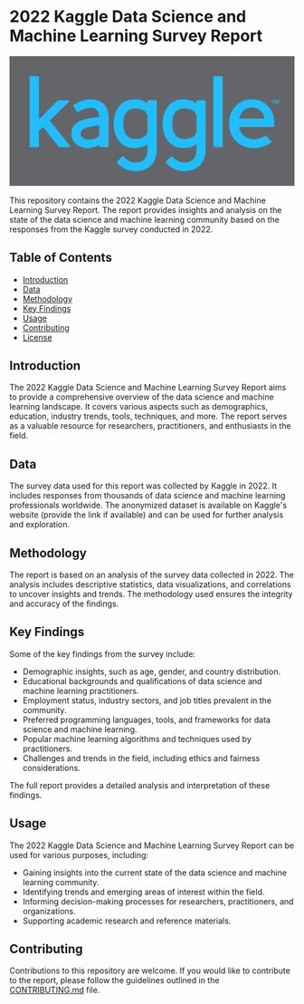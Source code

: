 # 2022 Kaggle Data Science and Machine Learning Survey Report

![Kaggle Logo](logo-kaggle.png)

This repository contains the 2022 Kaggle Data Science and Machine Learning Survey Report. The report provides insights and analysis on the state of the data science and machine learning community based on the responses from the Kaggle survey conducted in 2022.

## Table of Contents
- [Introduction](#introduction)
- [Data](#data)
- [Methodology](#methodology)
- [Key Findings](#key-findings)
- [Usage](#usage)
- [Contributing](#contributing)
- [License](#license)

## Introduction
The 2022 Kaggle Data Science and Machine Learning Survey Report aims to provide a comprehensive overview of the data science and machine learning landscape. It covers various aspects such as demographics, education, industry trends, tools, techniques, and more. The report serves as a valuable resource for researchers, practitioners, and enthusiasts in the field.

## Data
The survey data used for this report was collected by Kaggle in 2022. It includes responses from thousands of data science and machine learning professionals worldwide. The anonymized dataset is available on Kaggle's website (provide the link if available) and can be used for further analysis and exploration.

## Methodology
The report is based on an analysis of the survey data collected in 2022. The analysis includes descriptive statistics, data visualizations, and correlations to uncover insights and trends. The methodology used ensures the integrity and accuracy of the findings.

## Key Findings
Some of the key findings from the survey include:

- Demographic insights, such as age, gender, and country distribution.
- Educational backgrounds and qualifications of data science and machine learning practitioners.
- Employment status, industry sectors, and job titles prevalent in the community.
- Preferred programming languages, tools, and frameworks for data science and machine learning.
- Popular machine learning algorithms and techniques used by practitioners.
- Challenges and trends in the field, including ethics and fairness considerations.

The full report provides a detailed analysis and interpretation of these findings.

## Usage
The 2022 Kaggle Data Science and Machine Learning Survey Report can be used for various purposes, including:

- Gaining insights into the current state of the data science and machine learning community.
- Identifying trends and emerging areas of interest within the field.
- Informing decision-making processes for researchers, practitioners, and organizations.
- Supporting academic research and reference materials.

## Contributing
Contributions to this repository are welcome. If you would like to contribute to the report, please follow the guidelines outlined in the [CONTRIBUTING.md](README.md) file.


